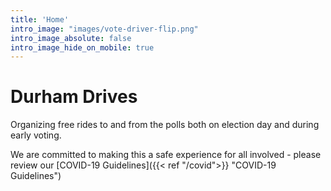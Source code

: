 ```yaml
---
title: 'Home'
intro_image: "images/vote-driver-flip.png"
intro_image_absolute: false
intro_image_hide_on_mobile: true
---
```


# Durham Drives

Organizing free rides to and from the polls both on election day and during early voting.  

We are committed to making this a safe experience for all involved - please review our [COVID-19 Guidelines]({{< ref "/covid">}} "COVID-19 Guidelines")